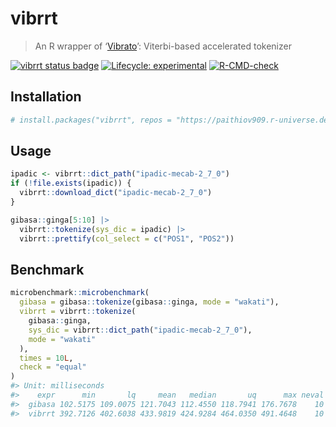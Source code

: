 
<!-- README.md is generated from README.Rmd. Please edit that file -->

# vibrrt

> An R wrapper of ‘[Vibrato](https://github.com/daac-tools/vibrato)’:
> Viterbi-based accelerated tokenizer

<!-- badges: start -->

[![vibrrt status
badge](https://paithiov909.r-universe.dev/badges/vibrrt)](https://paithiov909.r-universe.dev)
[![Lifecycle:
experimental](https://img.shields.io/badge/lifecycle-experimental-orange.svg)](https://lifecycle.r-lib.org/articles/stages.html#experimental)
[![R-CMD-check](https://github.com/paithiov909/vibrrt/actions/workflows/R-CMD-check.yaml/badge.svg)](https://github.com/paithiov909/vibrrt/actions/workflows/R-CMD-check.yaml)
<!-- badges: end -->

## Installation

``` r
# install.packages("vibrrt", repos = "https://paithiov909.r-universe.dev")
```

## Usage

``` r
ipadic <- vibrrt::dict_path("ipadic-mecab-2_7_0")
if (!file.exists(ipadic)) {
  vibrrt::download_dict("ipadic-mecab-2_7_0")
}

gibasa::ginga[5:10] |>
  vibrrt::tokenize(sys_dic = ipadic) |>
  vibrrt::prettify(col_select = c("POS1", "POS2"))
```

## Benchmark

``` r
microbenchmark::microbenchmark(
  gibasa = gibasa::tokenize(gibasa::ginga, mode = "wakati"),
  vibrrt = vibrrt::tokenize(
    gibasa::ginga,
    sys_dic = vibrrt::dict_path("ipadic-mecab-2_7_0"),
    mode = "wakati"
  ),
  times = 10L,
  check = "equal"
)
#> Unit: milliseconds
#>    expr      min       lq     mean   median       uq      max neval
#>  gibasa 102.5175 109.0075 121.7043 112.4550 118.7941 176.7678    10
#>  vibrrt 392.7126 402.6038 433.9819 424.9284 464.0350 491.4648    10
```
